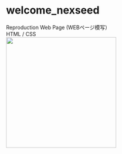 # welcome_nexseed
Reproduction Web Page (WEBページ模写）<br>
HTML / CSS <br>
<img src="https://user-images.githubusercontent.com/57189967/84620890-26009300-af14-11ea-8976-12b32ceff28c.png" width = "300px">



